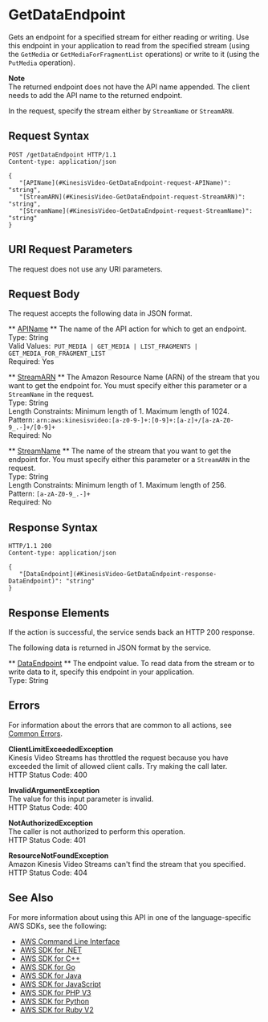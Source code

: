 # GetDataEndpoint<a name="API_GetDataEndpoint"></a>

Gets an endpoint for a specified stream for either reading or writing\. Use this endpoint in your application to read from the specified stream \(using the `GetMedia` or `GetMediaForFragmentList` operations\) or write to it \(using the `PutMedia` operation\)\. 

**Note**  
The returned endpoint does not have the API name appended\. The client needs to add the API name to the returned endpoint\.

In the request, specify the stream either by `StreamName` or `StreamARN`\.

## Request Syntax<a name="API_GetDataEndpoint_RequestSyntax"></a>

```
POST /getDataEndpoint HTTP/1.1
Content-type: application/json

{
   "[APIName](#KinesisVideo-GetDataEndpoint-request-APIName)": "string",
   "[StreamARN](#KinesisVideo-GetDataEndpoint-request-StreamARN)": "string",
   "[StreamName](#KinesisVideo-GetDataEndpoint-request-StreamName)": "string"
}
```

## URI Request Parameters<a name="API_GetDataEndpoint_RequestParameters"></a>

The request does not use any URI parameters\.

## Request Body<a name="API_GetDataEndpoint_RequestBody"></a>

The request accepts the following data in JSON format\.

 ** [APIName](#API_GetDataEndpoint_RequestSyntax) **   <a name="KinesisVideo-GetDataEndpoint-request-APIName"></a>
The name of the API action for which to get an endpoint\.  
Type: String  
Valid Values:` PUT_MEDIA | GET_MEDIA | LIST_FRAGMENTS | GET_MEDIA_FOR_FRAGMENT_LIST`   
Required: Yes

 ** [StreamARN](#API_GetDataEndpoint_RequestSyntax) **   <a name="KinesisVideo-GetDataEndpoint-request-StreamARN"></a>
The Amazon Resource Name \(ARN\) of the stream that you want to get the endpoint for\. You must specify either this parameter or a `StreamName` in the request\.   
Type: String  
Length Constraints: Minimum length of 1\. Maximum length of 1024\.  
Pattern: `arn:aws:kinesisvideo:[a-z0-9-]+:[0-9]+:[a-z]+/[a-zA-Z0-9_.-]+/[0-9]+`   
Required: No

 ** [StreamName](#API_GetDataEndpoint_RequestSyntax) **   <a name="KinesisVideo-GetDataEndpoint-request-StreamName"></a>
The name of the stream that you want to get the endpoint for\. You must specify either this parameter or a `StreamARN` in the request\.  
Type: String  
Length Constraints: Minimum length of 1\. Maximum length of 256\.  
Pattern: `[a-zA-Z0-9_.-]+`   
Required: No

## Response Syntax<a name="API_GetDataEndpoint_ResponseSyntax"></a>

```
HTTP/1.1 200
Content-type: application/json

{
   "[DataEndpoint](#KinesisVideo-GetDataEndpoint-response-DataEndpoint)": "string"
}
```

## Response Elements<a name="API_GetDataEndpoint_ResponseElements"></a>

If the action is successful, the service sends back an HTTP 200 response\.

The following data is returned in JSON format by the service\.

 ** [DataEndpoint](#API_GetDataEndpoint_ResponseSyntax) **   <a name="KinesisVideo-GetDataEndpoint-response-DataEndpoint"></a>
The endpoint value\. To read data from the stream or to write data to it, specify this endpoint in your application\.  
Type: String

## Errors<a name="API_GetDataEndpoint_Errors"></a>

For information about the errors that are common to all actions, see [Common Errors](CommonErrors.md)\.

 **ClientLimitExceededException**   
Kinesis Video Streams has throttled the request because you have exceeded the limit of allowed client calls\. Try making the call later\.  
HTTP Status Code: 400

 **InvalidArgumentException**   
The value for this input parameter is invalid\.  
HTTP Status Code: 400

 **NotAuthorizedException**   
The caller is not authorized to perform this operation\.  
HTTP Status Code: 401

 **ResourceNotFoundException**   
Amazon Kinesis Video Streams can't find the stream that you specified\.  
HTTP Status Code: 404

## See Also<a name="API_GetDataEndpoint_SeeAlso"></a>

For more information about using this API in one of the language\-specific AWS SDKs, see the following:
+  [AWS Command Line Interface](http://docs.aws.amazon.com/goto/aws-cli/kinesisvideo-2017-09-30/GetDataEndpoint) 
+  [AWS SDK for \.NET](http://docs.aws.amazon.com/goto/DotNetSDKV3/kinesisvideo-2017-09-30/GetDataEndpoint) 
+  [AWS SDK for C\+\+](http://docs.aws.amazon.com/goto/SdkForCpp/kinesisvideo-2017-09-30/GetDataEndpoint) 
+  [AWS SDK for Go](http://docs.aws.amazon.com/goto/SdkForGoV1/kinesisvideo-2017-09-30/GetDataEndpoint) 
+  [AWS SDK for Java](http://docs.aws.amazon.com/goto/SdkForJava/kinesisvideo-2017-09-30/GetDataEndpoint) 
+  [AWS SDK for JavaScript](http://docs.aws.amazon.com/goto/AWSJavaScriptSDK/kinesisvideo-2017-09-30/GetDataEndpoint) 
+  [AWS SDK for PHP V3](http://docs.aws.amazon.com/goto/SdkForPHPV3/kinesisvideo-2017-09-30/GetDataEndpoint) 
+  [AWS SDK for Python](http://docs.aws.amazon.com/goto/boto3/kinesisvideo-2017-09-30/GetDataEndpoint) 
+  [AWS SDK for Ruby V2](http://docs.aws.amazon.com/goto/SdkForRubyV2/kinesisvideo-2017-09-30/GetDataEndpoint) 